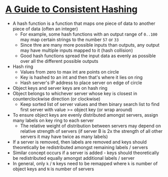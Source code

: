 # [A Guide to Consistent Hashing](https://www.toptal.com/big-data/consistent-hashing)

* A hash function is a function that maps one piece of data to another piece of data (often an integer)
  * For example, some hash functions with an output range of `0..100` may map certain strings to the number `57` or `33`
  * Since thre are many more possible inputs than outputs, any output may have multiple inputs mapped to it (hash collision)
  * Good hash functions spread the input data as evenly as possible over all the different possible outputs
* Hash ring
  * Values from zero to max int are points on circle
  * Key is hashed to an int and then that's where it lies on ring
  * Hash server's IP address to place server on edge of circle
* Object keys and server keys are on hash ring
* Object belongs to whichever server whose key is closest in counterclockwise direction (or clockwise)
  * Keep sorted list of server values and then binary search list to find first server with value >= object key (or wrap around)
* To ensure object keys are evenly distributed amongst servers, assign many labels on key ring to each server
  * The relative weight of distribution between servers may depend on relative strength of servers (if server B is 2x the strength of all other servers it may have twice as many labels)
* If a server is removed, then labels are removed and keys should theoretically be redistributed amongst remaining labels / servers
* Similar concept occurs if a server is added - keys should theoretically be redistributed equally amongst additional labels / server
* In general, only `k` / `N` keys need to be remapped where `k` is number of object keys and `N` is number of servers

